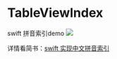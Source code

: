# TableViewIndex
swift  拼音索引demo
![](/Users/mba/360云盘/TableViewIndex/1140622-ad0a1a833ff33f07.png)





详情看简书：[swift 实现中文拼音索引](http://www.jianshu.com/p/94da66f077eb)
